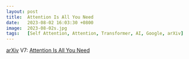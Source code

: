 ```yaml
---
layout: post
title:  Attention Is All You Need
date:   2023-08-02 16:03:30 +0800
image:  2023-08-02s.jpg
tags:   [Self Attention, Attention, Transformer, AI, Google, arXiv]
---
```


[arXiv](https://arxiv.org/abs/1706.03762) V7: [Attention Is All You Need](https://arxiv.org/pdf/1706.03762.pdf)